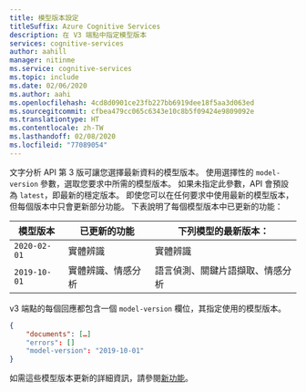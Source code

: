 ```yaml
---
title: 模型版本設定
titleSuffix: Azure Cognitive Services
description: 在 V3 端點中指定模型版本
services: cognitive-services
author: aahill
manager: nitinme
ms.service: cognitive-services
ms.topic: include
ms.date: 02/06/2020
ms.author: aahi
ms.openlocfilehash: 4cd8d0901ce23fb227bb6919dee18f5aa3d063ed
ms.sourcegitcommit: cfbea479cc065c6343e10c8b5f09424e9809092e
ms.translationtype: HT
ms.contentlocale: zh-TW
ms.lasthandoff: 02/08/2020
ms.locfileid: "77089054"
---
```

文字分析 API 第 3 版可讓您選擇最新資料的模型版本。 使用選擇性的 `model-version` 參數，選取您要求中所需的模型版本。 如果未指定此參數，API 會預設為 `latest`，即最新的穩定版本。 即使您可以在任何要求中使用最新的模型版本，但每個版本中只會更新部分功能。 下表說明了每個模型版本中已更新的功能：

| 模型版本           | 已更新的功能         | 下列模型的最新版本：           |
|-------------------------|--------------------------|--------------------------|
| `2020-02-01`            | 實體辨識                      | 實體辨識                      |
| `2019-10-01`            | 實體辨識、情感分析  | 語言偵測、關鍵片語擷取、情感分析|


v3 端點的每個回應都包含一個 `model-version` 欄位，其指定使用的模型版本。

```json
{
    "documents": […]
    "errors": []
    "model-version": "2019-10-01"
}
```
如需這些模型版本更新的詳細資訊，請參閱[新功能](../whats-new.md)。
